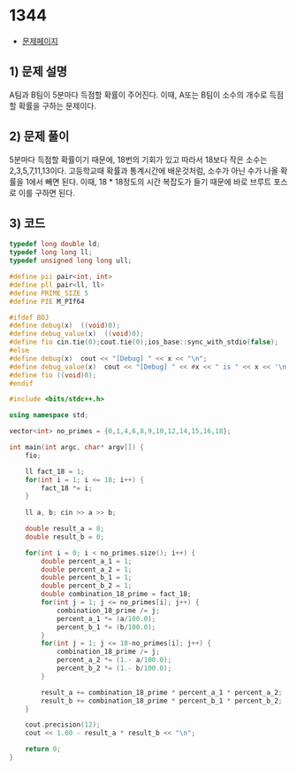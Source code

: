# 1344
- [문제페이지](https://www.acmicpc.net/problem/1344)

## 1) 문제 설명
A팀과 B팀이 5분마다 득점할 확률이 주어진다. 
이때, A또는 B팀이 소수의 개수로 득점할 확률을 구하는 문제이다.

## 2) 문제 풀이
5분마다 득점할 확률이기 때문에, 18번의 기회가 있고 따라서 18보다 작은 소수는 2,3,5,7,11,13이다. 
고등학교때 확률과 통계시간에 배운것처럼, 소수가 아닌 수가 나올 확률을 1에서 빼면 된다. 
이때, 18 * 18정도의 시간 복잡도가 들기 때문에 바로 브루트 포스로 이를 구하면 된다.

## 3) 코드
```cpp
typedef long double ld;
typedef long long ll;
typedef unsigned long long ull;

#define pii pair<int, int>
#define pll pair<ll, ll>
#define PRIME_SIZE 5
#define PIE M_PIf64

#ifdef BOJ
#define debug(x)  ((void)0);
#define debug_value(x)  ((void)0);
#define fio cin.tie(0);cout.tie(0);ios_base::sync_with_stdio(false);
#else
#define debug(x)  cout << "[Debug] " << x << "\n";
#define debug_value(x)  cout << "[Debug] " << #x << " is " << x << '\n';
#define fio ((void)0);
#endif

#include <bits/stdc++.h>

using namespace std;

vector<int> no_primes = {0,1,4,6,8,9,10,12,14,15,16,18};

int main(int argc, char* argv[]) {
    fio; 

    ll fact_18 = 1;
    for(int i = 1; i <= 18; i++) {
        fact_18 *= i;
    }
    
    ll a, b; cin >> a >> b;

    double result_a = 0;
    double result_b = 0;

    for(int i = 0; i < no_primes.size(); i++) {
        double percent_a_1 = 1;
        double percent_a_2 = 1;
        double percent_b_1 = 1;
        double percent_b_2 = 1;
        double combination_18_prime = fact_18;
        for(int j = 1; j <= no_primes[i]; j++) {
            combination_18_prime /= j;
            percent_a_1 *= (a/100.0);
            percent_b_1 *= (b/100.0);
        }
        for(int j = 1; j <= 18-no_primes[i]; j++) {
            combination_18_prime /= j;
            percent_a_2 *= (1.- a/100.0);
            percent_b_2 *= (1.- b/100.0);
        }

        result_a += combination_18_prime * percent_a_1 * percent_a_2;
        result_b += combination_18_prime * percent_b_1 * percent_b_2;
    }

    cout.precision(12);
    cout << 1.00 - result_a * result_b << "\n";

    return 0;
}
```